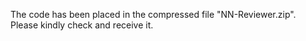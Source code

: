 The code has been placed in the compressed file "NN-Reviewer.zip". Please kindly check and receive it.
